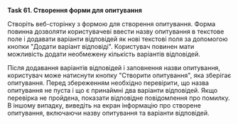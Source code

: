 **Task  61. Створення форми для опитування**

Створіть веб-сторінку з формою для створення опитування. Форма повинна дозволяти користувачеві ввести назву опитування в текстове поле і додавати варіанти відповідей як нові текстові поля за допомогою кнопки "Додати варіант відповіді". Користувач повинен мати можливість додати необмежену кількість варіантів відповідей.

Після додавання варіантів відповідей і заповнення назви опитування, користувач може натиснути кнопку "Створити опитування", яка зберігає опитування. Перед збереженням необхідно перевірити, що назва опитування не пуста і що є принаймні два варіанти відповідей. Якщо перевірка не пройдена, показати відповідне повідомлення про помилку. В іншому випадку, виведіть на екран інформацію про створене опитування, включаючи назву опитування та варіанти відповідей.